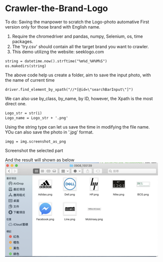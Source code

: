 # Crawler-the-Brand-Logo
To do: Saving the manpower to scratch the Logo-photo automative
First version only for those brand with English name.

1. Require the chromedriver and pandas, numpy, Selenium, os, time packages.
2. The 'try.csv' should contain all the target brand you want to crawler.
3. This demo utilizng the website: seeklogo.com

```
string = datetime.now().strftime("%m%d_%H%M%S") 
os.makedirs(string)
```
The above code help us create a folder, aim to save the input photo, with the name of current time

```
driver.find_element_by_xpath("//*[@id=\"searchBarInput\"]")
```
We can also use by_class, by_name, by ID, however, the Xpath is the most direct one.

```
Logo_str = str(i)
Logo_name = Logo_str + '.png'
```
Using the string type can let us save the time in modifying the file name. YOu can also save the photo in '.jpg' format.

```
imgg = img.screenshot_as_png
```
Screenshot the selected part

And the result will shown as below
![image](https://github.com/Tonyyengithub/Crawler-the-Brand-Logo/blob/master/0908_155139/%E6%88%AA%E5%9C%96%202020-09-08%20%E4%B8%8B%E5%8D%884.22.01.png)
